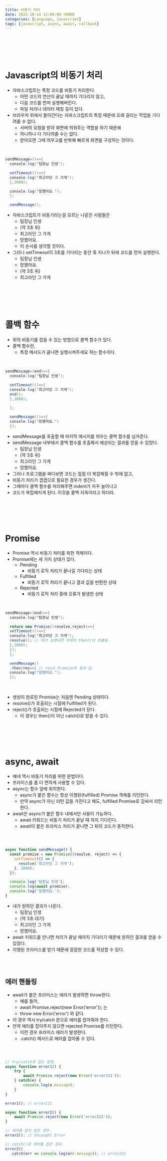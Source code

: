 ```yaml
---
title: 비동기 처리
date: 2022-10-14 12:00:00 +0900
categories: [Language, Javascript]
tags: [javascript, async, await, callback]
---
```


<br/>
<br/>
<br/>
<br/>

# Javascript의 비동기 처리

- 자바스크립트는 특정 코드를 비동기 처리한다.
  - 어떤 코드의 연산이 끝날 때까지 기다리지 않고,
  - 다음 코드를 먼저 실행해버린다.
  - 파일 처리나 데이터 페칭 등이 있다.
- 브라우저 위에서 돌아간다는 자바스크립트의 특징 때문에 오래 걸리는 작업을 기다려줄 수 없다.
  - 서버의 요청을 받아 화면에 띄워주는 역할을 하기 때문에
  - 하나하나 다 기다려줄 수는 없다.
  - 받아오면 그때 띄우고를 반복해 빠르게 화면을 구성하는 것이다.

<br/>

```java
sendMessage=()=>{
  console.log('팀장님 인생');

  setTimeout(()=>{
  console.log('최고라던 그 가게');
  },3000);

  console.log('망했어요.');
  };

  sendMessage();
```

- 자바스크립트가 비동기라는걸 모르는 나같은 사람들은
  - 팀장님 인생
  - (약 3초 뒤)
  - 최고라던 그 가게
  - 망했어요.
  - 이 순서를 생각할 것이다.
- 그러나 setTimeout이 3초를 기다리는 동안 훅 지나가 뒤에 코드를 먼저 실행한다.
  - 팀장님 인생
  - 망했어요.
  - (약 3초 뒤)
  - 최고라던 그 가게

<br/>
<br/>
<br/>
<br/>

# 콜백 함수

- 위의 비동기를 잡을 수 있는 방법으로 콜백 함수가 있다.
- 콜백 함수란,
  - 특정 메서드가 끝나면 실행시켜주세요 하는 함수이다.

<br/>

```java
sendMessage=(end)=>{
  console.log('팀장님 인생');

  setTimeout(()=>{
  console.log('최고라던 그 가게');
  end();
  },3000);

  };

  sendMessage(()=>{
  console.log('망했어요.')
  });
```

- sendMessage를 호출할 때 마지막 메시지를 띄우는 콜백 함수를 넘겨준다.
- sendMessage 내부에서 콜백 함수를 호출해서 예상되는 결과를 얻을 수 있었다.
  - 팀장님 인생
  - (약 3초 뒤)
  - 최고라던 그 가게
  - 망했어요.
- 그러나 프로그램을 짜다보면 코드는 점점 더 복잡해질 수 밖에 없고,
- 비동기 처리가 겹겹으로 필요한 경우가 생긴다.
- 그때마다 콜백 함수를 처리해주면 indent가 자꾸 늘어나고
- 코드가 복잡해지게 된다. 이것을 콜백 지옥이라고 하더라.

<br/>
<br/>
<br/>
<br/>

# Promise

- Promise 역시 비동기 처리를 위한 객체이다.
- Promise에는 세 가지 상태가 있다.
  - Pending
    - 비동기 로직 처리가 끝나길 기다리는 상태
  - Fulfilled
    - 비동기 로직 처리가 끝나고 결과 값을 반환한 상태
  - Rejected
    - 비동기 로직 처리 중에 오류가 발생한 상태

<br/>

```java
sendMessage=(end)=>{
  console.log('팀장님 인생');

  return new Promise((resolve,reject)=>{
  setTimeout(()=>{
  console.log('최고라던 그 가게');
  resolve(); // 얘가 실행되면 아래의 then()이 호출됨.
  },3000);
  });
  };

  sendMessage()
  .then(res=>{ // res는 Promise의 결과 값.
  console.log("망했어요.");
  });
```

<br/>

- 생성이 완료된 Promise는 처음엔 Pending 상태이다.
- resolve()가 호출되는 시점에 Fulfilled가 된다.
- reject()가 호출되는 시점에 Rejected가 된다.
  - 이 경우는 then()이 아닌 catch()로 받을 수 있다.

<br/>
<br/>
<br/>
<br/>

# async, await

- 얘네 역시 비동기 처리를 위한 문법이다.
- 프라미스를 좀 더 편하게 사용할 수 있다.
- async는 함수 앞에 위치한다.
  - async가 붙은 함수는 항상 이행된(fulfilled) Promise 객체를 리턴한다.
  - 만약 async가 아닌 리턴 값을 가진다고 해도, fulfilled Promise로 감싸서 리턴한다.
- await은 async가 붙은 함수 내에서만 사용이 가능하다.
  - await 키워드는 비동기 처리가 끝날 때 까지 기다린다.
  - await이 붙은 프라미스 처리가 끝나면 그 뒤의 코드가 동작한다.

<br/>

```javascript

async function sendMessage() {
  const promise = new Promise((resolve, reject) => {
    setTimeout(() => {
      resolve('최고라던 그 가게');
    }, 3000);
  });

  console.log('팀장님 인생');
  console.log(await promise);
  console.log('망했어요.');
}

```

- 내가 원하던 결과가 나온다.
  - 팀장님 인생
  - (약 3초 대기)
  - 최고라던 그 가게
  - 망했어요.
- await 키워드를 만나면 처리가 끝날 때까지 기다리기 때문에 원하던 결과를 얻을 수 있었다.
- 이행된 프라미스를 받기 때문에 깔끔한 코드를 작성할 수 있다.

<br/>
<br/>

## 에러 핸들링

- await가 붙은 프라미스는 에러가 발생하면 throw한다.
  - 예를 들어,
  - await Promise.reject(new Error('error')); 는
  - throw new Error('error') 와 같다.
- 이 경우 역시 try/catch 문으로 에러를 잡아줘야 한다.
- 만약 에러를 잡아주지 않으면 rejected Promise를 리턴한다.
  - 이런 경우 프라미스 에러가 발생한다.
  - .catch() 메서드로 에러를 잡아줄 수 있다.

<br/>

```javascript

// try/catch로 잡는 방법
async function error1() {
    try {
        await Promise.reject(new Error('error111'));
    } catch(e) {
        console.log(e.message);
    }
}

error1(); // error111

async function error2() {
    await Promise.reject(new Error('error222'));
}

// 에러를 잡지 않은 경우.
error2(); // Uncaught Error

// catch()로 에러를 잡은 경우.
error2()
  .catch(err => console.log(err.message)); // error222

```

<br/>
<br/>
<br/>
<br/>
